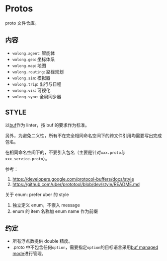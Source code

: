 # Protos

proto 文件仓库。

## 内容

- `wolong.agent`: 智能体
- `wolong.geo`: 坐标体系
- `wolong.map`: 地图
- `wolong.routing`: 路径规划
- `wolong.sim`: 模拟器
- `wolong.trip`: 出行与日程
- `wolong.vis`: 可视化
- `wolong.sync`: 全局同步器

## STYLE

以[buf](https://github.com/bufbuild/buf)作为 linter，按 buf 的要求作为标准。

另外，为避免二义性，所有不在完全相同命名空间下的跨文件引用均需要写出完成包名。

在相同命名空间下的，不要引入包名（主要是针对`xxx.proto`与`xxx_service.proto`）。

参考：

1. https://developers.google.com/protocol-buffers/docs/style
2. https://github.com/uber/prototool/blob/dev/style/README.md

关于 enum: prefer uber 的 style

1. 独立定义 enum，不嵌入 message
2. enum 的 item 名称加 enum name 作为前缀

## 约定

- 所有浮点数提供 double 精度。
- .proto 中不包含任何`option`，需要指定`option`的目标语言采用[buf managed mode](https://docs.buf.build/tour/use-managed-mode)进行管理。
